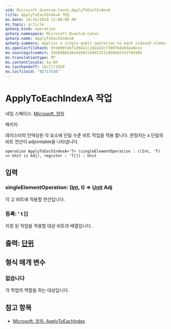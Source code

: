 ```yaml
---
uid: Microsoft.Quantum.Canon.ApplyToEachIndexA
title: ApplyToEachIndexA 작업
ms.date: 10/26/2020 12:00:00 AM
ms.topic: article
qsharp.kind: operation
qsharp.namespace: Microsoft.Quantum.Canon
qsharp.name: ApplyToEachIndexA
qsharp.summary: Applies a single-qubit operation to each indexed element in a register. The modifier `A` indicates that the single-qubit operation is adjointable.
ms.openlocfilehash: 0fe0697e6f1d9441c2d2ad2c7396f6da8daa0e1e
ms.sourcegitcommit: 29e0d88a30e4166fa580132124b0eb57e1f0e986
ms.translationtype: MT
ms.contentlocale: ko-KR
ms.lasthandoff: 10/27/2020
ms.locfileid: "92717536"
---
```

# <a name="applytoeachindexa-operation"></a>ApplyToEachIndexA 작업

네임 스페이스: [Microsoft. 양자](xref:Microsoft.Quantum.Canon)

패키지 [](https://nuget.org/packages/)


레지스터의 인덱싱된 각 요소에 단일 수준 비트 작업을 적용 합니다.
한정자는 `A` 단일의 비트 연산이 adjointable을 나타냅니다.

```qsharp
operation ApplyToEachIndexA<'T> (singleElementOperation : ((Int, 'T) => Unit is Adj), register : 'T[]) : Unit
```


## <a name="input"></a>입력

### <a name="singleelementoperation--intt--unit-adj"></a>singleElementOperation: ([Int](xref:microsoft.quantum.lang-ref.int), t) => [Unit](xref:microsoft.quantum.lang-ref.unit) Adj

각 고 비트에 적용할 연산입니다.


### <a name="register--t"></a>등록: ' t []

지정 된 작업을 적용할 대상 비트의 배열입니다.



## <a name="output--unit"></a>출력: [단위](xref:microsoft.quantum.lang-ref.unit)



## <a name="type-parameters"></a>형식 매개 변수

### <a name="t"></a>없습니다

각 작업의 역할을 하는 대상입니다.

## <a name="see-also"></a>참고 항목

- [Microsoft. 양자. ApplyToEachIndex](xref:Microsoft.Quantum.Canon.ApplyToEachIndex)